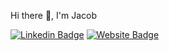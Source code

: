 Hi there 👋, I'm Jacob

[![Linkedin Badge](https://img.shields.io/badge/-Jacob_Yablonski-blue?style=for-the-badge&logo=Linkedin&logoColor=white&link=https://www.linkedin.com/in/jacobyablonski/)](https://www.linkedin.com/in/jacobyablonski/)
[![Website Badge](https://img.shields.io/badge/personal_website-90EE90?style=for-the-badge&logoColor=white&link=https://www.jyablonski.dev)](https://www.jyablonski.dev)
<!-- [![Gmail Badge](https://img.shields.io/badge/-jyablonski9@gmail.com-c14438?style=for-the-badge&logo=Gmail&logoColor=white&link=mailto:jyablonski9@gmail.com)](mailto:jyablonski9@gmail.com) -->
